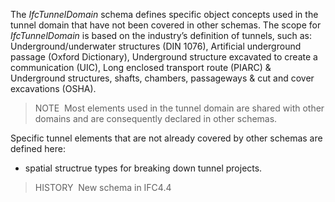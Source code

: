 The _IfcTunnelDomain_ schema defines specific object concepts used in the tunnel domain that have not been covered in other schemas.
The scope for _IfcTunnelDomain_ is based on the industry’s definition of tunnels, such as: Underground/underwater structures (DIN 1076), Artificial underground passage (Oxford Dictionary), Underground structure excavated to create a communication (UIC), Long enclosed transport route (PIARC) & Underground structures, shafts, chambers, passageways & cut and cover excavations (OSHA).

> NOTE&nbsp; Most elements used in the tunnel domain are shared with other domains and are consequently declared in other schemas.

Specific tunnel elements that are not already covered by other schemas are defined here:

* spatial structrue types for breaking down tunnel projects.

> HISTORY&nbsp; New schema in IFC4.4
